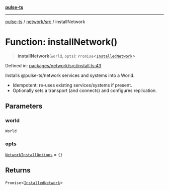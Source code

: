 [**pulse-ts**](../../../README.md)

***

[pulse-ts](../../../README.md) / [network/src](../README.md) / installNetwork

# Function: installNetwork()

> **installNetwork**(`world`, `opts`): `Promise`\<[`InstalledNetwork`](../interfaces/InstalledNetwork.md)\>

Defined in: [packages/network/src/install.ts:43](https://github.com/jlehett/pulse-ts/blob/a2a18767041a6b69ca4c5f6131d2de266097750e/packages/network/src/install.ts#L43)

Installs @pulse-ts/network services and systems into a World.

- Idempotent: re-uses existing services/systems if present.
- Optionally sets a transport (and connects) and configures replication.

## Parameters

### world

`World`

### opts

[`NetworkInstallOptions`](../interfaces/NetworkInstallOptions.md) = `{}`

## Returns

`Promise`\<[`InstalledNetwork`](../interfaces/InstalledNetwork.md)\>
